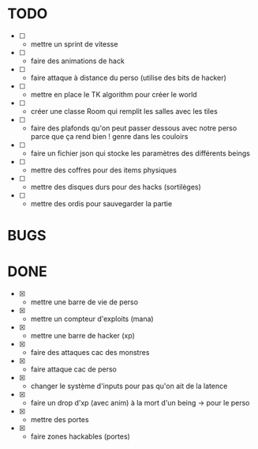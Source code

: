 # TODO


- [ ] - mettre un sprint de vitesse

- [ ] - faire des animations de hack
- [ ] - faire attaque à distance du perso (utilise des bits de hacker)

- [ ] - mettre en place le TK algorithm pour créer le world
- [ ] - créer une classe Room qui remplit les salles avec les tiles

- [ ] - faire des plafonds qu'on peut passer dessous avec notre perso
parce que ça rend bien ! genre dans les couloirs

- [ ] - faire un fichier json qui stocke les paramètres des différents beings


- [ ] - mettre des coffres pour des items physiques
- [ ] - mettre des disques durs pour des hacks (sortilèges)
- [ ] - mettre des ordis pour sauvegarder la partie


# BUGS



# DONE


- [x] - mettre une barre de vie de perso
- [x] - mettre un compteur d'exploits (mana)
- [x] - mettre une barre de hacker (xp)

- [x] - faire des attaques cac des monstres
- [x] - faire attaque cac de perso
- [x] - changer le système d'inputs pour pas qu'on ait de la latence
- [x] - faire un drop d'xp (avec anim) à la mort d'un being -> pour le perso

- [x] - mettre des portes
- [x] - faire zones hackables (portes)